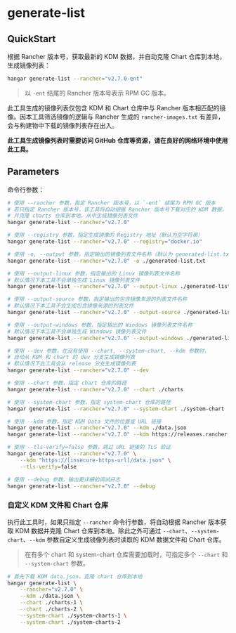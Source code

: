 # generate-list

## QuickStart

根据 Rancher 版本号，获取最新的 KDM 数据，并自动克隆 Chart 仓库到本地，生成镜像列表：

```sh
hangar generate-list --rancher="v2.7.0-ent"
```

> 以 `-ent` 结尾的 Rancher 版本号表示 RPM GC 版本。

此工具生成的镜像列表仅包含 KDM 和 Chart 仓库中与 Rancher 版本相匹配的镜像。因本工具筛选镜像的逻辑与
Rancher 生成的 `rancher-images.txt` 有差异，会与构建物中下载的镜像列表存在出入。

**此工具生成镜像列表时需要访问 GitHub 仓库等资源，请在良好的网络环境中使用此工具。**

## Parameters

命令行参数：

```sh
# 使用 --rancher 参数，指定 Rancher 版本号，以 `-ent` 结尾为 RPM GC 版本
# 若只指定 Rancher 版本号，该工具将自动根据 Rancher 版本号下载对应的 KDM 数据，
# 并克隆 charts 仓库到本地，从中生成镜像列表文件
hangar generate-list --rancher="v2.7.0"

# 使用 --registry 参数，指定生成镜像的 Registry 地址（默认为空字符串）
hangar generate-list --rancher="v2.7.0" --registry="docker.io"

# 使用 -o, --output 参数，指定输出的镜像列表文件名称（默认为 generated-list.txt）
hangar generate-list --rancher="v2.7.0" -o ./generated-list.txt

# 使用 --output-linux 参数，指定输出的 Linux 镜像列表文件名称
# 默认情况下本工具不会单独生成 Linux 镜像列表文件
hangar generate-list --rancher="v2.7.0" --output-linux ./generated-list-linux.txt

# 使用 --output-source 参数，指定输出的包含镜像来源的列表文件名称
# 默认情况下本工具不会生成包含镜像来源的列表文件
hangar generate-list --rancher="v2.7.0" --output-source ./generated-list-source.txt

# 使用 --output-windows 参数，指定输出的 Windows 镜像列表文件名称
# 默认情况下本工具不会单独生成 Windows 镜像列表文件
hangar generate-list --rancher="v2.7.0" --output-windows ./generated-list-windows.txt

# 使用 --dev 参数，在没有使用 --chart, --system-chart, --kdm 参数时，
# 自动从 KDM 和 chart 的 dev 分支生成镜像列表
# 默认情况下此工具会从 release 分支生成镜像列表
hangar generate-list --rancher="v2.7.0" --dev

# 使用 --chart 参数，指定 chart 仓库的路径
hangar generate-list --rancher="v2.7.0" --chart ./charts

# 使用 --system-chart 参数，指定 system-chart 仓库的路径
hangar generate-list --rancher="v2.7.0" --system-chart ./system-chart

# 使用 --kdm 参数，指定 KDM Data 文件的位置或 URL 链接
hangar generate-list --rancher="v2.7.0" --kdm ./data.json
hangar generate-list --rancher="v2.7.0" --kdm https://releases.rancher.com/kontainer-driver-metadata/release-v2.7/data.json

# 使用 --tls-verify=false 参数，跳过 URL 链接的 TLS 验证
hangar generate-list --rancher="v2.7.0" \
    --kdm "https://[insecure-https-url]/data.json" \
    --tls-verify=false

# 使用 --debug 参数，输出更详细的调试日志
hangar generate-list --rancher="v2.7.0" --debug
```

### 自定义 KDM 文件和 Chart 仓库

执行此工具时，如果只指定 `--rancher` 命令行参数，将自动根据 Rancher 版本获取 KDM 数据并克隆 Chart 仓库到本地。除此之外可通过 `--chart`、`--system-chart`、`--kdm` 参数自定义生成镜像列表时读取的 KDM 数据文件和 Chart 仓库。

> 在有多个 chart 和 system-chart 仓库需要加载时，可指定多个 `--chart` 和 `--system-chart` 参数。

```sh
# 首先下载 KDM data.json，克隆 chart 仓库到本地
hangar generate-list \
    --rancher="v2.7.0" \
    --kdm ./data.json \
    --chart ./charts-1 \
    --chart ./charts-2 \
    --system-chart ./system-charts-1 \
    --system-chart ./system-charts-2
```
